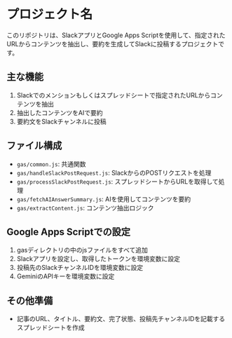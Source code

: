 # プロジェクト名

このリポジトリは、SlackアプリとGoogle Apps Scriptを使用して、指定されたURLからコンテンツを抽出し、要約を生成してSlackに投稿するプロジェクトです。

## 主な機能

1. Slackでのメンションもしくはスプレッドシートで指定されたURLからコンテンツを抽出
2. 抽出したコンテンツをAIで要約
3. 要約文をSlackチャンネルに投稿

## ファイル構成

- `gas/common.js`: 共通関数
- `gas/handleSlackPostRequest.js`: SlackからのPOSTリクエストを処理
- `gas/processSlackPostRequest.js`: スプレッドシートからURLを取得して処理
- `gas/fetchAIAnswerSummary.js`: AIを使用してコンテンツを要約
- `gas/extractContent.js`: コンテンツ抽出ロジック

## Google Apps Scriptでの設定

1. gasディレクトリの中のjsファイルをすべて追加
2. Slackアプリを設定し、取得したトークンを環境変数に設定
3. 投稿先のSlackチャンネルIDを環境変数に設定
4. GeminiのAPIキーを環境変数に設定

## その他準備

- 記事のURL、タイトル、要約文、完了状態、投稿先チャンネルIDを記載するスプレッドシートを作成
